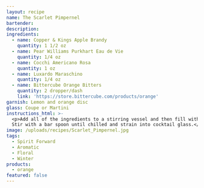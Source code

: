 ```yaml
---
layout: recipe
name: The Scarlet Pimpernel
bartender:
description:
ingredients:
  - name: Copper & Kings Apple Brandy
    quantity: 1 1/2 oz
  - name: Pear Williams Purkhart Eau de Vie
    quantity: 1/4 oz
  - name: Cocchi Americano Rosa
    quantity: 1 oz
  - name: Luxardo Maraschino
    quantity: 1/4 oz
  - name: Bittercube Orange Bitters
    quantity: 2 dropper/dash
    link: 'https://store.bittercube.com/products/orange'
garnish: Lemon and orange disc
glass: Coupe or Martini
instructions_html: >-
  <p>Add all of the ingredients to a stirring vessel and then fill with ice.
  Stir with a bar spoon until chilled and strain into cocktail glass.</p>
image: /uploads/recipes/Scarlet_Pimpernel.jpg
tags:
  - Spirit Forward
  - Aromatic
  - Floral
  - Winter
products:
  - orange
featured: false
---
```


